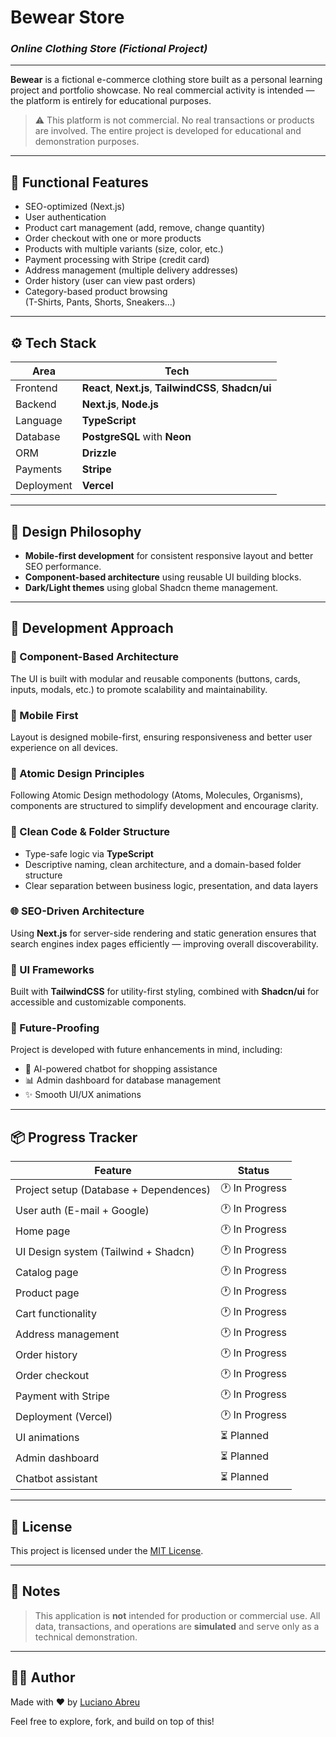 # Bewear Store

### _Online Clothing Store (Fictional Project)_

---

**Bewear** is a fictional e-commerce clothing store built as a personal learning project and portfolio showcase. No real commercial activity is intended — the platform is entirely for educational purposes.

> ⚠️ This platform is not commercial. No real transactions or products are involved. The entire project is developed for educational and demonstration purposes.

---

## 🚀 Functional Features

- SEO-optimized (Next.js)
- User authentication
- Product cart management (add, remove, change quantity)
- Order checkout with one or more products
- Products with multiple variants (size, color, etc.)
- Payment processing with Stripe (credit card)
- Address management (multiple delivery addresses)
- Order history (user can view past orders)
- Category-based product browsing  
  (T-Shirts, Pants, Shorts, Sneakers...)

---

## ⚙️ Tech Stack

| Area       | Tech                                                   |
| ---------- | ------------------------------------------------------ |
| Frontend   | **React**, **Next.js**, **TailwindCSS**, **Shadcn/ui** |
| Backend    | **Next.js**, **Node.js**                               |
| Language   | **TypeScript**                                         |
| Database   | **PostgreSQL** with **Neon**                           |
| ORM        | **Drizzle**                                            |
| Payments   | **Stripe**                                             |
| Deployment | **Vercel**                                             |

---

## 📱 Design Philosophy

- **Mobile-first development** for consistent responsive layout and better SEO performance.
- **Component-based architecture** using reusable UI building blocks.
- **Dark/Light themes** using global Shadcn theme management.

---

## 🔧 Development Approach

### 🧱 Component-Based Architecture

The UI is built with modular and reusable components (buttons, cards, inputs, modals, etc.) to promote scalability and maintainability.

### 📲 Mobile First

Layout is designed mobile-first, ensuring responsiveness and better user experience on all devices.

### 🧠 Atomic Design Principles

Following Atomic Design methodology (Atoms, Molecules, Organisms), components are structured to simplify development and encourage clarity.

### 🧼 Clean Code & Folder Structure

- Type-safe logic via **TypeScript**
- Descriptive naming, clean architecture, and a domain-based folder structure
- Clear separation between business logic, presentation, and data layers

### 🌐 SEO-Driven Architecture

Using **Next.js** for server-side rendering and static generation ensures that search engines index pages efficiently — improving overall discoverability.

### 🌈 UI Frameworks

Built with **TailwindCSS** for utility-first styling, combined with **Shadcn/ui** for accessible and customizable components.

### 🧪 Future-Proofing

Project is developed with future enhancements in mind, including:

- 🔮 AI-powered chatbot for shopping assistance
- 📊 Admin dashboard for database management
- ✨ Smooth UI/UX animations

---

## 📦 Progress Tracker

| Feature                                | Status         |
| -------------------------------------- | -------------- |
| Project setup (Database + Dependences) | 🕐 In Progress |
| User auth (E-mail + Google)            | 🕐 In Progress |
| Home page                              | 🕐 In Progress |
| UI Design system (Tailwind + Shadcn)   | 🕐 In Progress |
| Catalog page                           | 🕐 In Progress |
| Product page                           | 🕐 In Progress |
| Cart functionality                     | 🕐 In Progress |
| Address management                     | 🕐 In Progress |
| Order history                          | 🕐 In Progress |
| Order checkout                         | 🕐 In Progress |
| Payment with Stripe                    | 🕐 In Progress |
| Deployment (Vercel)                    | 🕐 In Progress |
| UI animations                          | ⏳ Planned     |
| Admin dashboard                        | ⏳ Planned     |
| Chatbot assistant                      | ⏳ Planned     |

---

## 📄 License

This project is licensed under the [MIT License](LICENSE).

---

## 📝 Notes

> This application is **not** intended for production or commercial use. All data, transactions, and operations are **simulated** and serve only as a technical demonstration.

---

## 🙋‍♂️ Author

Made with ❤️ by [Luciano Abreu](https://github.com/LucianoAbreu)

Feel free to explore, fork, and build on top of this!
